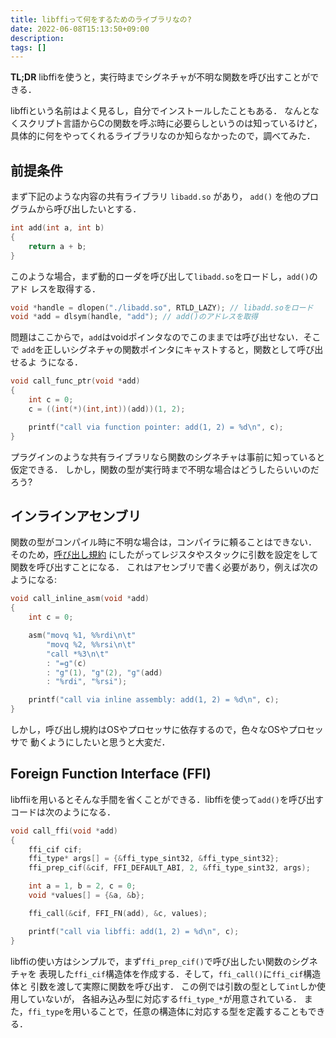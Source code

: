 ```yaml
---
title: libffiって何をするためのライブラリなの?
date: 2022-06-08T15:13:50+09:00
description:
tags: []
---
```


**TL;DR** libffiを使うと，実行時までシグネチャが不明な関数を呼び出すことができる．

libffiという名前はよく見るし，自分でインストールしたこともある．
なんとなくスクリプト言語からCの関数を呼ぶ時に必要らしというのは知っているけど，
具体的に何をやってくれるライブラリなのか知らなかったので，調べてみた．

## 前提条件

まず下記のような内容の共有ライブラリ `libadd.so` があり，
`add()` を他のプログラムから呼び出したいとする．

```c
int add(int a, int b)
{
    return a + b;
}
```

このような場合，まず動的ローダを呼び出して`libadd.so`をロードし，`add()`のアド
レスを取得する．

```c
void *handle = dlopen("./libadd.so", RTLD_LAZY); // libadd.soをロード
void *add = dlsym(handle, "add"); // add()のアドレスを取得
```

問題はここからで，`add`はvoidポインタなのでこのままでは呼び出せない．そこで
`add`を正しいシグネチャの関数ポインタにキャストすると，関数として呼び出せるよ
うになる．

```c
void call_func_ptr(void *add)
{
    int c = 0;
    c = ((int(*)(int,int))(add))(1, 2);

    printf("call via function pointer: add(1, 2) = %d\n", c);
}
```

プラグインのような共有ライブラリなら関数のシグネチャは事前に知っていると仮定できる．
しかし，関数の型が実行時まで不明な場合はどうしたらいいのだろう?

## インラインアセンブリ

関数の型がコンパイル時に不明な場合は，コンパイラに頼ることはできない．
そのため，[呼び出し規約](https://freak-da.hatenablog.com/entry/2021/03/25/172248)
にしたがってレジスタやスタックに引数を設定をして関数を呼び出すことになる．
これはアセンブリで書く必要があり，例えば次のようになる:

```c
void call_inline_asm(void *add)
{
    int c = 0;

    asm("movq %1, %%rdi\n\t"
        "movq %2, %%rsi\n\t"
        "call *%3\n\t"
        : "=g"(c)
        : "g"(1), "g"(2), "g"(add)
        : "%rdi", "%rsi");

    printf("call via inline assembly: add(1, 2) = %d\n", c);
}
```

しかし，呼び出し規約はOSやプロセッサに依存するので，色々なOSやプロセッサで
動くようにしたいと思うと大変だ．

## Foreign Function Interface (FFI)

libffiiを用いるとそんな手間を省くことができる．libffiを使って`add()`を呼び出す
コードは次のようになる．

```c
void call_ffi(void *add)
{
    ffi_cif cif;
    ffi_type* args[] = {&ffi_type_sint32, &ffi_type_sint32};
    ffi_prep_cif(&cif, FFI_DEFAULT_ABI, 2, &ffi_type_sint32, args);

    int a = 1, b = 2, c = 0;
    void *values[] = {&a, &b};

    ffi_call(&cif, FFI_FN(add), &c, values);

    printf("call via libffi: add(1, 2) = %d\n", c);
}
```

libffiの使い方はシンプルで，まず`ffi_prep_cif()`で呼び出したい関数のシグネチャを
表現した`ffi_cif`構造体を作成する．そして，`ffi_call()`に`ffi_cif`構造体と
引数を渡して実際に関数を呼び出す．
この例では引数の型として`int`しか使用していないが，
各組み込み型に対応する`ffi_type_*`が用意されている．
また，`ffi_type`を用いることで，任意の構造体に対応する型を定義することもできる．
